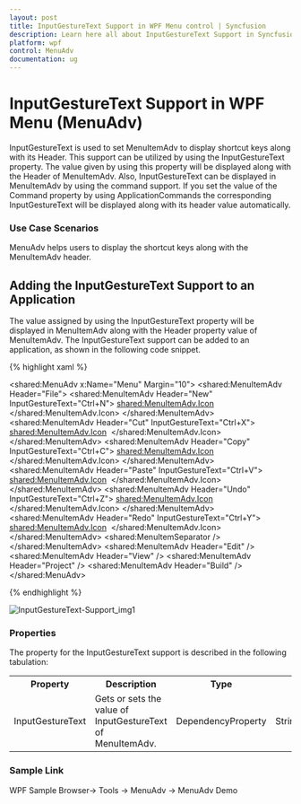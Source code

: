 ```yaml
---
layout: post
title: InputGestureText Support in WPF Menu control | Syncfusion
description: Learn here all about InputGestureText Support in Syncfusion WPF Menu (MenuAdv) control, its elements and more.
platform: wpf
control: MenuAdv
documentation: ug
---
```


# InputGestureText Support in WPF Menu (MenuAdv)

InputGestureText is used to set MenuItemAdv to display shortcut keys along with its Header. This support can be utilized by using the InputGestureText property. The value given by using this property will be displayed along with the Header of MenuItemAdv. Also, InputGestureText can be displayed in MenuItemAdv by using the command support. If you set the value of the Command property by using ApplicationCommands the corresponding InputGestureText will be displayed along with its header value automatically.

### Use Case Scenarios

MenuAdv helps users to display the shortcut keys along with the MenuItemAdv header.

## Adding the InputGestureText Support to an Application 

The value assigned by using the InputGestureText property will be displayed in MenuItemAdv along with the Header property value of MenuItemAdv. The InputGestureText support can be added to an application, as shown in the following code snippet.

{% highlight xaml %}

<shared:MenuAdv x:Name="Menu" Margin="10">
    <shared:MenuItemAdv Header="File">
        <shared:MenuItemAdv Header="New" InputGestureText="Ctrl+N">
            <shared:MenuItemAdv.Icon>
                <Image Source="/MenuControlDemo;component/Images/NewIcon.jpg" />
            </shared:MenuItemAdv.Icon>
        </shared:MenuItemAdv>
        <shared:MenuItemAdv Header="Cut" InputGestureText="Ctrl+X">
            <shared:MenuItemAdv.Icon>
                <Image Source="/MenuControlDemo;component/Images/CutIcon.jpg" />
            </shared:MenuItemAdv.Icon>
        </shared:MenuItemAdv>
        <shared:MenuItemAdv Header="Copy" InputGestureText="Ctrl+C">
            <shared:MenuItemAdv.Icon>
                <Image Source="/MenuControlDemo;component/Images/CopyIcon.jpg" />
            </shared:MenuItemAdv.Icon>
        </shared:MenuItemAdv>
        <shared:MenuItemAdv Header="Paste" InputGestureText="Ctrl+V">
            <shared:MenuItemAdv.Icon>
                <Image Source="/MenuControlDemo;component/Images/PasteIcon.jpg" />
            </shared:MenuItemAdv.Icon>
        </shared:MenuItemAdv>
        <shared:MenuItemAdv Header="Undo" InputGestureText="Ctrl+Z">
            <shared:MenuItemAdv.Icon>
                <Image Source="/MenuControlDemo;component/Images/UndoIcon.jpg" />
            </shared:MenuItemAdv.Icon>
        </shared:MenuItemAdv>
        <shared:MenuItemAdv Header="Redo" InputGestureText="Ctrl+Y">
            <shared:MenuItemAdv.Icon>
                <Image Source="/MenuControlDemo;component/Images/RedoIcon.jpg" />
            </shared:MenuItemAdv.Icon>
        </shared:MenuItemAdv>
        <shared:MenuItemSeparator />
    </shared:MenuItemAdv>
    <shared:MenuItemAdv Header="Edit" />
    <shared:MenuItemAdv Header="View" />
    <shared:MenuItemAdv Header="Project" />
    <shared:MenuItemAdv Header="Build" />
</shared:MenuAdv>


{% endhighlight %}

![InputGestureText-Support_img1](InputGestureText-Support_images/InputGestureText-Support_img1.png)


### Properties

The property for the InputGestureText support is described in the following tabulation:


<table>
<tr>
<th>
Property </th><th>
Description </th><th>
Type </th><th>
Data Type </th></tr>
<tr>
<td>
InputGestureText</td><td>
Gets or sets the value of InputGestureText of MenuItemAdv.</td><td>
DependencyProperty</td><td>
String(string.Empty)</td></tr>
</table>


### Sample Link

WPF Sample Browser-> Tools -> MenuAdv -> MenuAdv Demo

